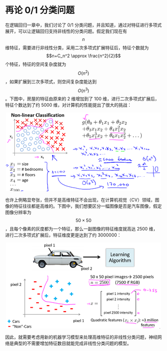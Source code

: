 再论 0/1 分类问题
=============

在逻辑回归一章中，我们讨论了 0/1 分类问题，并且知道，通过对特征进行多项式展开，可以让逻辑回归支持非线性的分类问题。假定我们现在有 $$n$$ 维特征，需要进行非线性分类，采用二次多项式扩展特征后，特征个数就为 $$n+C_n^2 \approx \frac{n^2}{2}$$ 个特征，特征的空间复杂度就为 $$O(n^2)$$，如果扩展到三次多项式，则空间复杂度能达到 $$O(n^3)$$。下图中，房屋的特征由原来的 2 维增加到了 100 维，进行二次多项式扩展后，特征个数达到了约 5000 维，对计算机的性能提出了很大的挑战：

<div style="text-align: center">
<img src="../attachments/非线性01分类.png" width="500"></img>
</div>

也许上例略显夸张，但并不是高维特征不会出现，在计算机视觉（CV）领域，图像的特征往往都是高维的。下图中，我们想要区分一幅图像是否是汽车图像，假定图像分辨率为 $$50 \times 50$$，且每个像素的灰度都为一个特征，那么一副图像的特征维度就高达 2500 维，进行二次多项式扩展后，特征维度更是达到了约 3000000：

<div style="text-align: center">
<img src="../attachments/汽车分类.png" width="500"></img>
</div>

因此，就需要考虑用新的机器学习模型来处理高维特征的非线性分类问题，神经网络是典型的不需要增加特征数目就能完成非线性分类问题的模型。
